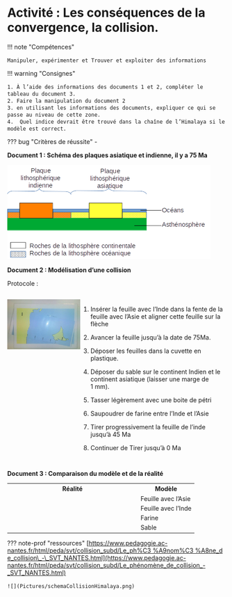 # Activité : Les conséquences de la convergence, la collision.

!!! note "Compétences"

    Manipuler, expérimenter et Trouver et exploiter des informations 

!!! warning "Consignes"

    1. À l’aide des informations des documents 1 et 2, compléter le tableau du document 3.
    2. Faire la manipulation du document 2
    3. en utilisant les informations des documents, expliquer ce qui se passe au niveau de cette zone.
    4.  Quel indice devrait être trouvé dans la chaîne de l’Himalaya si le modèle est correct.
    
??? bug "Critères de réussite"
    - 


**Document 1 : Schéma des plaques asiatique et indienne, il y a 75 Ma**

![](Pictures/schemaPlaquesAsieInde.png)

**Document 2 : Modélisation d’une collision**

Protocole :

<div markdown style="display:flex; flex-direction;row;">

<div markdown style="display:flex; flex-direction;column; flex: 1 1 0;">

![](Pictures/montageModeleCollision.png)

</div>

<div markdown style="display:flex; flex-direction;column; flex: 2 1 0;">

1. Insérer la feuille avec l’Inde dans la fente de la feuille avec l’Asie et aligner cette feuille sur la flèche
2. Avancer la feuille jusqu’à la date de 75Ma.
3. Déposer les feuilles dans la cuvette en plastique.

4.  Déposer du sable sur le continent Indien et le continent asiatique (laisser une marge de 1 mm).

5.  Tasser légèrement avec une boite de pétri

6.  Saupoudrer de farine entre l’Inde et l’Asie

7.  Tirer progressivement la feuille de l’inde jusqu’à 45 Ma

8.  Continuer de Tirer jusqu’à 0 Ma

</div>
</div>


**Document 3 : Comparaison du modèle et de la réalité**

<table>
<colgroup>
<col style="width: 300px">
</colgroup>
    <tr>
        <th >Réalité</th>
        <th>Modèle</th>
    </tr>
    <tr>
        <td ></td>
        <td>Feuille avec l’Asie</td>
    </tr>
    <tr>
        <td ></td>
        <td>Feuille avec l’Inde</td>
    </tr>
    <tr>
        <td></td>
        <td>Farine</td>
    </tr>
    <tr>
        <td ></td>
        <td>Sable</td>
    </tr>
</table>

??? note-prof "ressources"
    [https://www.pedagogie.ac-nantes.fr/html/peda/svt/collision_subd/Le_ph%C3 %A9nom%C3 %A8ne_de_collision\_-\_SVT_NANTES.html](https://www.pedagogie.ac-nantes.fr/html/peda/svt/collision_subd/Le_phénomène_de_collision_-_SVT_NANTES.html)

    ![](Pictures/schemaCollisionHimalaya.png)
